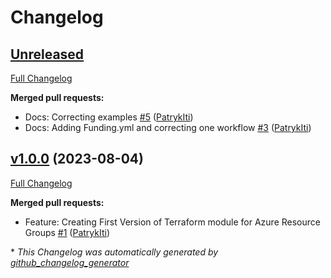 # Changelog

## [Unreleased](https://github.com/PatrykIti/terraform-azurerm-resource-group-1/tree/HEAD)

[Full Changelog](https://github.com/PatrykIti/terraform-azurerm-resource-group-1/compare/v1.0.0...HEAD)

**Merged pull requests:**

- Docs: Correcting examples [\#5](https://github.com/PatrykIti/terraform-azurerm-resource-group-1/pull/5) ([PatrykIti](https://github.com/PatrykIti))
- Docs: Adding Funding.yml and correcting one workflow [\#3](https://github.com/PatrykIti/terraform-azurerm-resource-group-1/pull/3) ([PatrykIti](https://github.com/PatrykIti))

## [v1.0.0](https://github.com/PatrykIti/terraform-azurerm-resource-group-1/tree/v1.0.0) (2023-08-04)

[Full Changelog](https://github.com/PatrykIti/terraform-azurerm-resource-group-1/compare/c9a1de0c99d3edab22c90cee55a9f43a4e1b7a2b...v1.0.0)

**Merged pull requests:**

- Feature: Creating First Version of Terraform module for Azure Resource Groups [\#1](https://github.com/PatrykIti/terraform-azurerm-resource-group-1/pull/1) ([PatrykIti](https://github.com/PatrykIti))



\* *This Changelog was automatically generated by [github_changelog_generator](https://github.com/github-changelog-generator/github-changelog-generator)*
